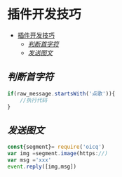 # 插件开发技巧
- [插件开发技巧](#插件开发技巧)
  - [*判断首字符*](#判断首字符)
  - [*发送图文*](#发送图文)
## *判断首字符*
```js
if(raw_message.startsWith('点歌')){
    //执行代码
}
```
## *发送图文*
```js
const{segment}= require('oicq')
var img =segment.image(https://)
var msg ='xxx'
event.reply([img,msg])
```